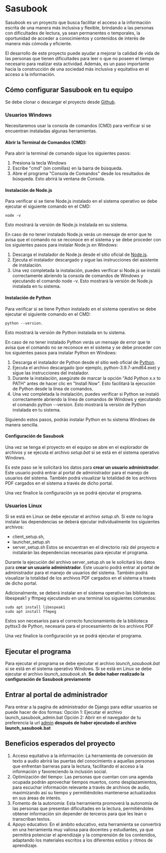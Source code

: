 # Sasubook

Sasubook es un proyecto que busca facilitar el acceso a la información escrita de una manera más inclusiva y flexible, brindando a las personas con dificultades de lectura, ya sean permanentes o temporales, la oportunidad de acceder a conocimientos y contenidos de interés de manera más cómoda y eficiente. 

El desarrollo de este proyecto puede ayudar a mejorar la calidad de vida de las personas que tienen dificultades para leer o que no poseen el tiempo necesario para realizar esta actividad. Además, es un paso importante hacia la construcción de una sociedad más inclusiva y equitativa en el acceso a la información.

## Cómo configurar Sasubook en tu equipo
Se debe clonar o descargar el proyecto desde [Github](https://github.com/RhonalG24/Sasubook). 

### Usuarios Windows

Necesitaremos usar la consola de comandos (CMD) para verificar si se encuentran instaladas algunas herramientas. 

#### Abrir la Terminal de Comandos (CMD):
Para abrir la terminal de comando sigue los siguientes pasos:
1. Presiona la tecla Windows
2. Escribe "cmd" (sin comillas) en la barra de búsqueda.
3. Abre el programa "Consola de Comandos" desde los resultados de búsqueda. Esto abrirá la ventana de Consola.

#### Instalación de Node.js
Para verificar si se tiene Node.js instalado en el sistema operativo se debe ejecutar el siguiente comando en el CMD:
```
node -v
```
Esto mostrará la versión de Node.js instalada en su sistema.

En caso de no tener instalado Node.js verás un mensaje de error que te avisa que el comando no se reconoce en el sistema y se debe proceder con los siguientes pasos para instalar Node.js en Windows:

1. Descarga el instalador de Node.js desde el sitio oficial de [Node.js](https://nodejs.org/en/download). 
2. Ejecuta el instalador descargado y sigue las instrucciones del asistente de instalación.
3. Una vez completada la instalación, puedes verificar si Node.js se instaló correctamente abriendo la consola de comandos de Windows y ejecutando el comando node -v. Esto mostrará la versión de Node.js instalada en tu sistema.

#### Instalación de Python
Para verificar si se tiene Python instalado en el sistema operativo se debe ejecutar el siguiente comando en el CMD:
```
python --version. 
```
Esto mostrará la versión de Python instalada en tu sistema.

En caso de no tener instalado Python verás un mensaje de error que te avisa que el comando no se reconoce en el sistema y se debe proceder con los siguientes pasos para instalar Python en Windows: 

1. Descarga el instalador de Python desde el sitio web oficial de [Python](https://www.python.org/downloads/).
2. Ejecuta el archivo descargado (por ejemplo, python-3.9.7-amd64.exe) y sigue las instrucciones del instalador.
3. Durante la instalación, asegúrate de marcar la opción "Add Python x.x to PATH" antes de hacer clic en "Install Now". Esto facilitará la ejecución de Python desde la línea de comandos.
4. Una vez completada la instalación, puedes verificar si Python se instaló correctamente abriendo la línea de comandos de Windows y ejecutando el comando python --version. Esto mostrará la versión de Python instalada en tu sistema.

Siguiendo estos pasos, podrás instalar Python en tu sistema Windows de manera sencilla.

#### Configuración de Sasubook

Una vez se tenga el proyecto en el equipo se abre en el explorador de archivos y se ejecuta el archivo *setup.bat* si se está en el sistema operativo Windows. 

Es este paso se le solicitará los datos para **crear un usuario administrador**. Este usuario podrá entrar al portal de administrador para el manejo de usuarios del sistema. También podrá visualizar la totalidad de los archivos PDF cargados en el sistema a través de dicho portal.

Una vez finalice la configuración ya se podrá ejecutar el programa.

### Usuarios Linux
Si se está en Linux se debe ejecutar el archivo *setup.sh*. Si este no logra instalar las dependencias se deberá ejecutar individualmente los siguientes archivos: 
- client_setup.sh,
- launcher_setup.sh
- server_setup.sh
Estos se encuentran en el directorio raíz del proyecto e instalarán las dependencias necesarias para ejecutar el programa. 

Durante la ejecución del archivo server_setup.sh se le solicitará los datos para **crear un usuario administrador**. Este usuario podrá entrar al portal de administrador para el manejo de usuarios del sistema. También podrá visualizar la totalidad de los archivos PDF cargados en el sistema a través de dicho portal.

Adicionalmente, se deberá instalar en el sistema operativo las bibliotecas libespeak1 y ffmpeg ejecutando en una terminal los siguientes comandos:
```
sudo apt install libespeak1
sudo apt install ffmpeg
```

Estos son necesarios para el correcto funcionamiento de la biblioteca pyttsx3 de Python, necesaria para el procesamiento de los archivos PDF

Una vez finalice la configuración ya se podrá ejecutar el programa.

## Ejecutar el programa

Para ejecutar el programa se debe ejecutar el archivo *launch_sasubook.bat* si se está en el sistema operativo Windows. Si se está en Linux se debe ejecutar el archivo *launch_sasubook.sh*. **Se debe haber realizado la configuración de Sasubook previamente**

## Entrar al portal de administrador
Para entrar a la pagína de administrador de Django para editar usuarios se puede hacer de dos formas:
  Opción 1: Ejecutar el archivo launch_sasubook_admin.bat
  Opción 2: Abrir en el navegador de tu preferencia la url [admin](http://localhost:8000/admin/) **después de haber ejecutado el archivo launch_sasubook.bat**

## Beneficios esperados del proyecto
1. Acceso equitativo a la información: La herramienta de conversión de texto a audio abrirá las puertas del conocimiento a aquellas personas que enfrentan barreras para la lectura, facilitando el acceso a la información y favoreciendo la inclusión social. 
2. Optimización del tiempo: Las personas que cuentan con una agenda ocupada podrán aprovechar tiempos muertos, como desplazamientos, para escuchar información relevante a través de archivos de audio, maximizando así su tiempo y permitiéndoles mantenerse actualizados en sus áreas de interés. 
3. Fomento de la autonomía: Esta herramienta promoverá la autonomía de las personas que presentan dificultades en la lectura, permitiéndoles obtener información sin depender de terceros para que les lean o transcriban textos.
4. Apoyo educativo: En el ámbito educativo, esta herramienta se convertirá en una herramienta muy valiosa para docentes y estudiantes, ya que permitirá potenciar el aprendizaje y la comprensión de los contenidos, adaptando los materiales escritos a los diferentes estilos y ritmos de aprendizaje.